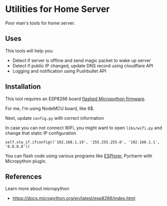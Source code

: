 # Utilities for Home Server
Poor man's tools for home server.

## Uses

This tools will help you:
- Detect if server is offline and send magic packet to wake up server
- Detect if public IP changed, update DNS record using cloudflare API
- Logging and notification using Pushbullet API

## Installation
This tool requires an ESP8266 board [flashed Micropython firmware](https://docs.micropython.org/en/latest/esp8266/esp8266/tutorial/intro.html).

For me, I'm using NodeMCU board, like 6$.

Next, update `config.py` with correct information

In case you can not connect WiFi, you might want to open `libs/wifi.py` and change that static IP configuration

```
self.sta_if.ifconfig(('192.168.1.19', '255.255.255.0', '192.168.1.1', '8.8.8.8'))
```

You can flash code using various programs like [ESPlorer](https://esp8266.ru/esplorer/), Pycharm with Micropython plugin.

## References
Learn more about micropython
- https://docs.micropython.org/en/latest/esp8266/index.html